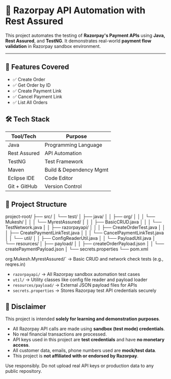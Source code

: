 # 🔐 Razorpay API Automation with Rest Assured

This project automates the testing of **Razorpay's Payment APIs** using **Java, Rest Assured**, and **TestNG**. It demonstrates real-world **payment flow validation** in Razorpay sandbox environment.

---

## 📌 Features Covered

- ✅ Create Order  
- ✅ Get Order by ID  
- ✅ Create Payment Link  
- ✅ Cancel Payment Link  
- ✅ List All Orders  



## 🛠️ Tech Stack

| Tool/Tech        | Purpose                       |
|------------------|-------------------------------|
| Java             | Programming Language          |
| Rest Assured     | API Automation                |
| TestNG           | Test Framework                |
| Maven            | Build & Dependency Mgmt       |
| Eclipse IDE      | Code Editor                   |
| Git + GitHub     | Version Control               |

## 📂 Project Structure
project-root/
├── src/
│   └── test/
│       ├── java/
│       │   ├── org/
│       │   │   └── Mukesh/
│       │   │       └── MyrestAssured/
│       │   │           ├── BasicCRUD.java
│       │   │           └── TestNetwork.java
│       │   ├── razorpayapi/
│       │   │   ├── CreateOrderTest.java
│       │   │   ├── CreatePaymentLinkTest.java
│       │   │   └── CancelPaymentLinkTest.java
│       │   └── util/
│       │       ├── ConfigReaderUtil.java
│       │       └── PayloadUtil.java
│       └── resources/
│           ├── payload/
│           │   ├── createOrderPayload.json
│           │   └── createPaymentPayload.json
│           └── secrets.properties
└── pom.xml


org.Mukesh.MyrestAssured/` → Basic CRUD and network check tests (e.g., reqres.in)
- `razorpayapi/` → All Razorpay sandbox automation test cases
- `util/` → Utility classes like config file reader and payload loader
- `resources/payload/` → External JSON payload files for APIs
- `secrets.properties` → Stores Razorpay test API credentials securely

## 📢 Disclaimer

This project is intended **solely for learning and demonstration purposes**.

- All Razorpay API calls are made using **sandbox (test mode) credentials**.
- No real financial transactions are processed.
- API keys used in this project are **test credentials** and have **no monetary access**.
- All customer data, emails, phone numbers used are **mock/test data**.
- This project is **not affiliated with or endorsed by Razorpay**.

Use responsibly. Do not upload real API keys or production data to any public repository.


